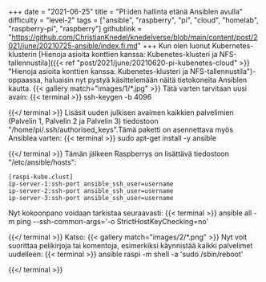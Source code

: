 +++
date = "2021-06-25"
title = "PI:iden hallinta etänä Ansiblen avulla"
difficulty = "level-2"
tags = ["ansible", "raspberry", "pi", "cloud", "homelab", "raspberry-pi", "raspberry"]
githublink = "https://github.com/ChristianKnedel/knedelverse/blob/main/content/post/2021/june/20210725-ansible/index.fi.md"
+++
Kun olen luonut Kubernetes-klusterin [Hienoja asioita konttien kanssa: Kubenetes-klusteri ja NFS-tallennustila]({{< ref "post/2021/june/20210620-pi-kubenetes-cloud" >}} "Hienoja asioita konttien kanssa: Kubenetes-klusteri ja NFS-tallennustila")-oppaassa, haluaisin nyt pystyä käsittelemään näitä tietokoneita Ansiblen kautta.
{{< gallery match="images/1/*.jpg" >}}
Tätä varten tarvitaan uusi avain:
{{< terminal >}}
ssh-keygen -b 4096

{{</ terminal >}}
Lisäsit uuden julkisen avaimen kaikkien palvelimien (Palvelin 1, Palvelin 2 ja Palvelin 3) tiedostoon "/home/pi/.ssh/authorised_keys".Tämä paketti on asennettava myös Ansiblea varten:
{{< terminal >}}
sudo apt-get install -y ansible

{{</ terminal >}}
Tämän jälkeen Raspberrys on lisättävä tiedostoon "/etc/ansible/hosts":
```
[raspi-kube.clust]
ip-server-1:ssh-port ansible_ssh_user=username 
ip-server-2:ssh-port ansible_ssh_user=username 
ip-server-3:ssh-port ansible_ssh_user=username 

```
Nyt kokoonpano voidaan tarkistaa seuraavasti:
{{< terminal >}}
ansible all -m ping --ssh-common-args='-o StrictHostKeyChecking=no'

{{</ terminal >}}
Katso:
{{< gallery match="images/2/*.png" >}}
Nyt voit suorittaa pelikirjoja tai komentoja, esimerkiksi käynnistää kaikki palvelimet uudelleen:
{{< terminal >}}
ansible raspi -m shell -a 'sudo /sbin/reboot'

{{</ terminal >}}
